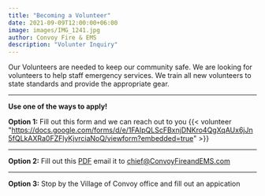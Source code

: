 ```yaml
---
title: "Becoming a Volunteer"
date: 2021-09-09T12:00:00+06:00
image: images/IMG_1241.jpg
author: Convoy Fire & EMS
description: "Volunter Inquiry"
---
```

Our Volunteers are needed to keep our community safe. We are looking for volunteers to help staff emergency services. We train all new volunteers to state standards and provide the appropriate gear.


---
**Use one of the ways to apply!**

**Option 1:** Fill out this form and we can reach out to you
{{< volunteer "https://docs.google.com/forms/d/e/1FAIpQLScFBxnjDNKro4QgXqAUx6jJn5fQLkAXRa0FZFlyKjvrciaNoQ/viewform?embedded=true" >}}

---

**Option 2:** Fill out this [PDF](http://convoyfireandems.com/files/CFD_App.pdf) email it to chief@ConvoyFireandEMS.com

---

**Option 3:**  Stop by the Village of Convoy office and fill out an appication 

